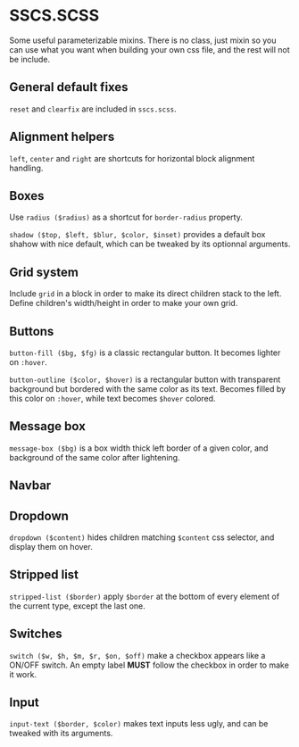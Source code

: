 # SSCS.SCSS

Some useful parameterizable mixins. There is no class,
just mixin so you can use what you want when building your own css
file, and the rest will not be include.

## General default fixes

`reset` and `clearfix` are included in `sscs.scss`.

## Alignment helpers

`left`, `center` and `right` are shortcuts for horizontal block
alignment handling.

## Boxes

Use `radius ($radius)` as a shortcut for `border-radius` property.

`shadow ($top, $left, $blur, $color, $inset)` provides a default
box shahow with nice default, which can be tweaked by its optionnal
arguments.

## Grid system

Include `grid` in a block in order to make its direct children
stack to the left. Define children's width/height in order
to make your own grid.

## Buttons

`button-fill ($bg, $fg)` is a classic rectangular button. It becomes
lighter on `:hover`.

`button-outline ($color, $hover)` is a rectangular button with
transparent background but bordered with the same color as its text.
Becomes filled by this color on `:hover`, while text becomes `$hover`
colored.

## Message box

`message-box ($bg)` is a box width thick left border of a given color,
and background of the same color after lightening.

## Navbar

## Dropdown

`dropdown ($content)` hides children matching `$content` css selector,
and display them on hover.

## Stripped list

`stripped-list ($border)` apply `$border` at the bottom of
every element of the current type, except the last one.

## Switches

`switch ($w, $h, $m, $r, $on, $off)` make a checkbox appears
like a ON/OFF switch. An empty label **MUST** follow the checkbox in
order to make it work.

## Input

`input-text ($border, $color)` makes text inputs less ugly, and can
be tweaked with its arguments.
